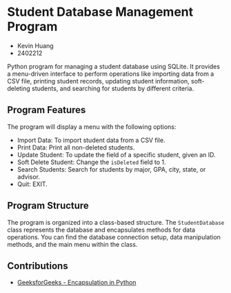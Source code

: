 # Student Database Management Program
- Kevin Huang
- 2402212
  
Python program for managing a student database using SQLite. It provides a menu-driven interface to perform operations like importing data from a CSV file, printing student records, updating student information, soft-deleting students, and searching for students by different criteria.

## Program Features

The program will display a menu with the following options:
- Import Data: To import student data from a CSV file.
- Print Data: Print all non-deleted students.
- Update Student: To update the field of a specific student, given an ID.
- Soft Delete Student: Change the `isDeleted` field to 1.
- Search Students: Search for students by major, GPA, city, state, or advisor.
- Quit: EXIT.

## Program Structure

The program is organized into a class-based structure. The `StudentDatabase` class represents the database and encapsulates methods for data operations. You can find the database connection setup, data manipulation methods, and the main menu within the class.

## Contributions

- [GeeksforGeeks - Encapsulation in Python](https://www.geeksforgeeks.org/encapsulation-in-python/)


